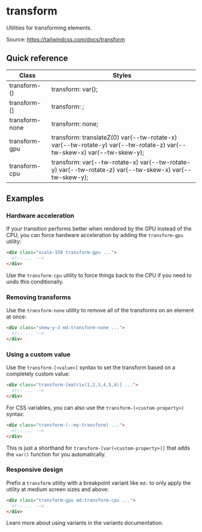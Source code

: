 # transform

Utilities for transforming elements.

Source: https://tailwindcss.com/docs/transform

## Quick reference

| Class | Styles |
|---|---|
| transform-(<custom-property>) | transform: var(<custom-property>); |
| transform-[<value>] | transform: <value>; |
| transform-none | transform: none; |
| transform-gpu | transform: translateZ(0) var(--tw-rotate-x) var(--tw-rotate-y) var(--tw-rotate-z) var(--tw-skew-x) var(--tw-skew-y); |
| transform-cpu | transform: var(--tw-rotate-x) var(--tw-rotate-y) var(--tw-rotate-z) var(--tw-skew-x) var(--tw-skew-y); |

## Examples

### Hardware acceleration

If your transition performs better when rendered by the GPU instead of the CPU, you can force hardware acceleration by adding the `transform-gpu` utility:

```html
<div class="scale-150 transform-gpu ...">
  <!-- ... -->
</div>
```

Use the `transform-cpu` utility to force things back to the CPU if you need to undo this conditionally.

### Removing transforms

Use the `transform-none` utility to remove all of the transforms on an element at once:

```html
<div class="skew-y-3 md:transform-none ...">
  <!-- ... -->
</div>
```

### Using a custom value

Use the `transform-[<value>]` syntax to set the transform based on a completely custom value:

```html
<div class="transform-[matrix(1,2,3,4,5,6)] ...">
  <!-- ... -->
</div>
```

For CSS variables, you can also use the `transform-(<custom-property>)` syntax:

```html
<div class="transform-(--my-transform) ...">
  <!-- ... -->
</div>
```

This is just a shorthand for `transform-[var(<custom-property>)]` that adds the `var()` function for you automatically.

### Responsive design

Prefix a `transform` utility with a breakpoint variant like `md:` to only apply the utility at medium screen sizes and above:

```html
<div class="transform-gpu md:transform-cpu ...">
  <!-- ... -->
</div>
```

Learn more about using variants in the variants documentation.
